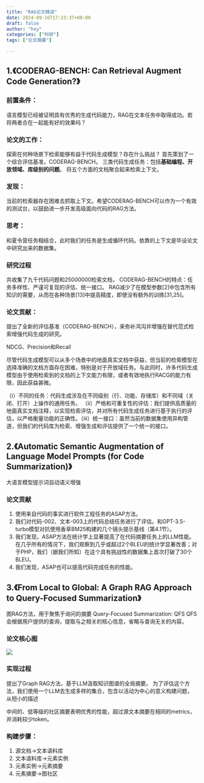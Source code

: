 ```yaml
---
title: "RAG论文精读"
date: 2024-09-16T17:23:37+08:00
draft: false
author: "hxy"
categories: ["科研"]
tags: ["论文摘要"]

---
```


## 1.《CODERAG-BENCH: Can Retrieval Augment Code Generation?》

### 前置条件：

语言模型已经被证明具有优秀的生成代码能力，RAG在文本任务中取得成功。若将两者合在一起能有好的效果吗？

### 论文的工作：

探索在何种场景下检索能够有益于代码生成模型？存在什么挑战？
首先策划了一个综合评估基准，CODERAG-BENCH。
三类代码生成任务：包括**基础编程、开放领域、库级别的问题**。
将五个方面的文档聚合起来检索上下文。

### 发现：

当前的检索器存在困难去抓取上下文。希望CODERAG-BENCH可以作为一个有效的测试台，以鼓励进一步开发高级面向代码的RAG方法。

### 思考：

和夏令营任务相结合，此时我们的任务是生成循环代码。依靠的上下文是毕设论文中研究出来的数据集。

### 研究过程

共收集了九千代码问题和25000000检索文档，
CODERAG-BENCH的特点：任务多样性、严谨可复现的评估、统一接口。
RAG减少了在模型参数[2]中包含所有知识的需要，从而在各种场景[13]中提高精度，即使没有额外的训练[31,25]。

### 论文贡献：

提出了全新的评估基准（CODERAG-BENCH），来弥补鸿沟并增强在替代范式检索增强代码生成的研究。

NDCG、Precision和Recall

尽管代码生成模型可以从多个场景中的地面真实文档中获益，但当前的检索模型在选择准确的文档方面存在困难，特别是对于开放域任务。与此同时，许多代码生成模型由于使用检索到的文档的上下文能力有限，或者有效地执行RACG的能力有限，因此获益甚微。

（i）不同的任务：代码生成涉及在不同级别（行、功能、存储库）和不同域（关闭、打开）上操作的通用任务。
（ii）严格和可重复性的评估：我们提供高质量的地面真实文档注释，以实现检索评估，并对所有代码生成任务进行基于执行的评估，以严格衡量功能的正确性。（iii）统一接口：虽然当前的数据集使用异构管道，但我们的代码库为检索、增强生成和评估提供了一个统一的接口。

## 2.《Automatic Semantic Augmentation of Language Model Prompts (for Code Summarization)》

大语言模型提示词自动语义增强

### 论文贡献

1. 使用来自代码的事实进行软件工程任务的ASAP方法。
2. 我们对代码-002、文本-003上的代码总结任务进行了评估。和GPT-3.5-turbo模型对抗使用香草BM25构建的几个镜头提示基线（第4.1节）。
3. 我们发现，ASAP方法在统计学上显著提高了在代码摘要任务上的LLM性能。在几乎所有的情况下，我们观察到几乎或超过2个BLEU的统计学显著改善；对于PHP，我们（据我们所知）在这个具有挑战性的数据集上首次打破了30个BLEU。
4. 我们发现，ASAP也可以提高代码完成任务的性能。

## 3.《From Local to Global: A Graph RAG Approach to Query-Focused Summarization》

图RAG方法，用于聚焦于询问的摘要
Query-Focused Summarization: QFS 
QFS 会根据用户提供的查询，提取与之相关的核心信息，省略与查询无关的内容。

### 论文核心图

![](https://image.familystudy.cn/image/generic/image-1729089195232-2.png)

### 实现过程

提出了Graph RAG方法，基于LLM汲取知识图谱的全局摘要。
为了评估这个方法，我们使用一个LLM去生成多样的集合，包含以活动为中心的意义构建问题，从短小的描述

中间的、低等级的社区摘要表明优秀的性能，超过源文本摘要在相同的metrics，并消耗较少token。

### 构建步骤：

1. 源文档->文本语料库
2. 文本语料库->元素实例
3. 元素实例->元素摘要
4. 元素摘要->图社区
